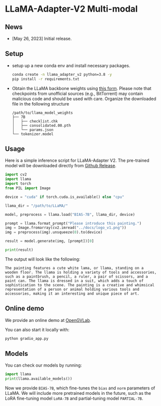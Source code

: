 # LLaMA-Adapter-V2 Multi-modal

## News

* [May 26, 2023] Initial release.


## Setup

* setup up a new conda env and install necessary packages.
  ```bash
  conda create -n llama_adapter_v2 python=3.8 -y
  pip install -r requirements.txt
  ```

* Obtain the LLaMA backbone weights using [this form](https://forms.gle/jk851eBVbX1m5TAv5). Please note that checkpoints from unofficial sources (e.g., BitTorrent) may contain malicious code and should be used with care. Organize the downloaded file in the following structure
  ```
  /path/to/llama_model_weights
  ├── 7B
  │   ├── checklist.chk
  │   ├── consolidated.00.pth
  │   └── params.json
  └── tokenizer.model
  ```

## Usage

Here is a simple inference script for LLaMA-Adapter V2. The pre-trained model will be downloaded directly from [Github Release](https://github.com/ZrrSkywalker/LLaMA-Adapter/releases/tag/v.2.0.0).

```python
import cv2
import llama
import torch
from PIL import Image

device = "cuda" if torch.cuda.is_available() else "cpu"

llama_dir = "/path/to/LLaMA/"

model, preprocess = llama.load("BIAS-7B", llama_dir, device)

prompt = llama.format_prompt("Please introduce this painting.")
img = Image.fromarray(cv2.imread("../docs/logo_v1.png"))
img = preprocess(img).unsqueeze(0).to(device)

result = model.generate(img, [prompt])[0]

print(result)
```

The output will look like the following:
```
The painting features a cute white lama, or llama, standing on a wooden floor. The llama is holding a variety of tools and accessories, such as a paintbrush, a pencil, a ruler, a pair of scissors, and a paint can. The llama is dressed in a suit, which adds a touch of sophistication to the scene. The painting is a creative and whimsical representation of a person or animal holding various tools and accessories, making it an interesting and unique piece of art.
```


## Online demo

We provide an online demo at [OpenGVLab](http://llama-adapter.opengvlab.com).

You can also start it locally with:
```bash
python gradio_app.py
```

## Models

You can check our models by running:
```python
import llama
print(llama.available_models())
```

Now we provide `BIAS-7B`, which fine-tunes the `bias` and `norm` parameters of LLaMA. We will include more pretrained models in the future, such as the LoRA fine-tuning model `LoRA-7B` and partial-tuning model `PARTIAL-7B`.